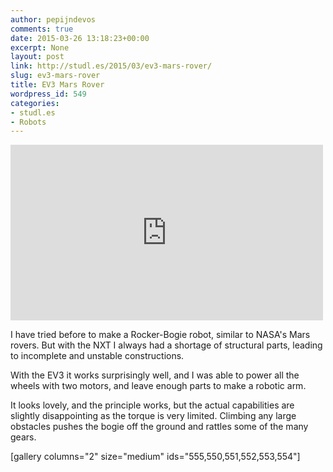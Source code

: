 ```yaml
---
author: pepijndevos
comments: true
date: 2015-03-26 13:18:23+00:00
excerpt: None
layout: post
link: http://studl.es/2015/03/ev3-mars-rover/
slug: ev3-mars-rover
title: EV3 Mars Rover
wordpress_id: 549
categories:
- studl.es
- Robots
---
```


<iframe width="500" height="281" src="http://www.youtube.com/embed/0NscR3dEsn0" frameborder="0" allowfullscreen> </iframe>

I have tried before to make a Rocker-Bogie robot, similar to NASA's Mars rovers. But with the NXT I always had a shortage of structural parts, leading to incomplete and unstable constructions.

With the EV3 it works surprisingly well, and I was able to power all the wheels with two motors, and leave enough parts to make a robotic arm.

It looks lovely, and the principle works, but the actual capabilities are slightly disappointing as the torque is very limited. Climbing any large obstacles pushes the bogie off the ground and rattles some of the many gears.

[gallery columns="2" size="medium" ids="555,550,551,552,553,554"]